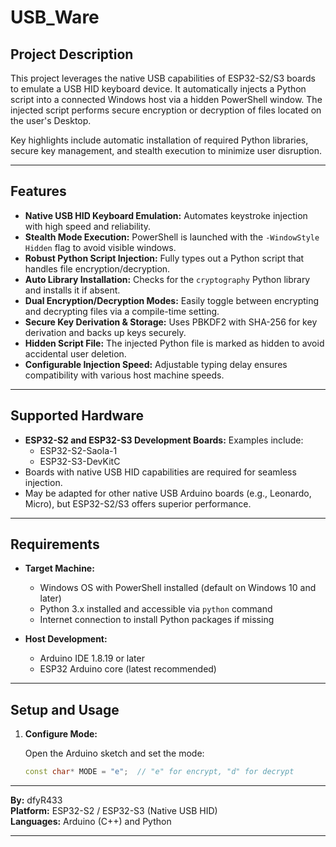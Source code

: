 # USB_Ware

## Project Description

This project leverages the native USB capabilities of ESP32-S2/S3 boards to emulate a USB HID keyboard device. It automatically injects a Python script into a connected Windows host via a hidden PowerShell window. The injected script performs secure encryption or decryption of files located on the user's Desktop.

Key highlights include automatic installation of required Python libraries, secure key management, and stealth execution to minimize user disruption.

---

## Features

- **Native USB HID Keyboard Emulation:** Automates keystroke injection with high speed and reliability.
- **Stealth Mode Execution:** PowerShell is launched with the `-WindowStyle Hidden` flag to avoid visible windows.
- **Robust Python Script Injection:** Fully types out a Python script that handles file encryption/decryption.
- **Auto Library Installation:** Checks for the `cryptography` Python library and installs it if absent.
- **Dual Encryption/Decryption Modes:** Easily toggle between encrypting and decrypting files via a compile-time setting.
- **Secure Key Derivation & Storage:** Uses PBKDF2 with SHA-256 for key derivation and backs up keys securely.
- **Hidden Script File:** The injected Python file is marked as hidden to avoid accidental user deletion.
- **Configurable Injection Speed:** Adjustable typing delay ensures compatibility with various host machine speeds.

---

## Supported Hardware

- **ESP32-S2 and ESP32-S3 Development Boards:** Examples include:
  - ESP32-S2-Saola-1
  - ESP32-S3-DevKitC
- Boards with native USB HID capabilities are required for seamless injection.
- May be adapted for other native USB Arduino boards (e.g., Leonardo, Micro), but ESP32-S2/S3 offers superior performance.

---

## Requirements

- **Target Machine:**
  - Windows OS with PowerShell installed (default on Windows 10 and later)
  - Python 3.x installed and accessible via `python` command
  - Internet connection to install Python packages if missing

- **Host Development:**
  - Arduino IDE 1.8.19 or later
  - ESP32 Arduino core (latest recommended)

---

## Setup and Usage

1. **Configure Mode:**
   

   Open the Arduino sketch and set the mode:

   ```cpp
   const char* MODE = "e";  // "e" for encrypt, "d" for decrypt

---

**By:** dfyR433  
**Platform:** ESP32-S2 / ESP32-S3 (Native USB HID)  
**Languages:** Arduino (C++) and Python

---
